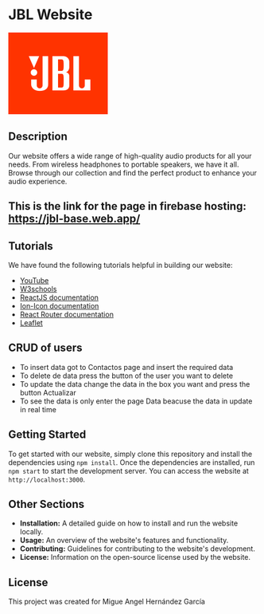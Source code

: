 # JBL Website

![LOGO](https://github.com/MiguelAngel1DAM/proyectotema6/blob/master/public/assets/img/icon-harman.png)

## Description

Our website offers a wide range of high-quality audio products for all your needs. From wireless headphones to portable speakers, we have it all. Browse through our collection and find the perfect product to enhance your audio experience.
## This is the link for the page in firebase hosting: https://jbl-base.web.app/

## Tutorials

We have found the following tutorials helpful in building our website:

- [YouTube](https://www.youtube.com/watch?v=0uNZDzi_jYs)
- [W3schools](https://www.w3schools.com/REACT/DEFAULT.ASP)
- [ReactJS documentation](https://reactjs.org/docs/getting-started.html)
- [Ion-Icon documentation](https://ionic.io/ionicons)
- [React Router documentation](https://reactrouter.com/web/guides/quick-start)
- [Leaflet](https://leafletjs.com/examples.html)

## CRUD of users

- To insert data got to Contactos page and insert the required data
- To delete de data press the button of the user you want to delete
- To update  the data change the data in the box you want and press the button Actualizar
- To see the data is only enter the page Data beacuse the data in update in real time


## Getting Started

To get started with our website, simply clone this repository and install the dependencies using `npm install`. Once the dependencies are installed, run `npm start` to start the development server. You can access the website at `http://localhost:3000`.

## Other Sections

- **Installation:** A detailed guide on how to install and run the website locally.
- **Usage:** An overview of the website's features and functionality.
- **Contributing:** Guidelines for contributing to the website's development.
- **License:** Information on the open-source license used by the website.

## License

This project was created for Migue Angel Hernández García
